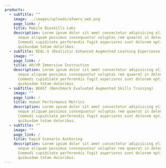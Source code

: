 ```yaml
---
products:
  - subTitle: ""
    image: ../images/uploads/afwerx_web.png
    page_link: /
    title: Mobile Bioskills Labs
    description: Lorem ipsum dolor sit amet consectetur adipisicing elit. Omnis
      neque aliquam possimus consequuntur voluptas rem quaerat in delectus.
      Commodi cupiditate perferendis fugit asperiores sunt dolorem optio nulla
      quibusdam totam doloribus.
  - subTitle: REAL-X (Realistic Enhanced Augmented Learning Experience)
    image: ""
    page_link: /
    title: AR/VR Immersive Instruction
    description: Lorem ipsum dolor sit amet consectetur adipisicing elit. Omnis
      neque aliquam possimus consequuntur voluptas rem quaerat in delectus.
      Commodi cupiditate perferendis fugit asperiores sunt dolorem optio nulla
      quibusdam totam doloribus.
  - subTitle: BEAST (Benchmark Evaluated Augmented Skills Training)
    image: ""
    page_link: /
    title: Human Performance Metrics
    description: Lorem ipsum dolor sit amet consectetur adipisicing elit. Omnis
      neque aliquam possimus consequuntur voluptas rem quaerat in delectus.
      Commodi cupiditate perferendis fugit asperiores sunt dolorem optio nulla
      quibusdam totam doloribus.
  - subTitle: ""
    image: ""
    page_link: /
    title: Rapid Scenario Authoring
    description: Lorem ipsum dolor sit amet consectetur adipisicing elit. Omnis
      neque aliquam possimus consequuntur voluptas rem quaerat in delectus.
      Commodi cupiditate perferendis fugit asperiores sunt dolorem optio nulla
      quibusdam totam doloribus.
---
```

